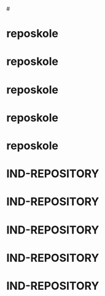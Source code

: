 #<skoletestrepo>
# reposkole
# reposkole
# reposkole
# reposkole
# reposkole
# IND-REPOSITORY
# IND-REPOSITORY
# IND-REPOSITORY
# IND-REPOSITORY
# IND-REPOSITORY
